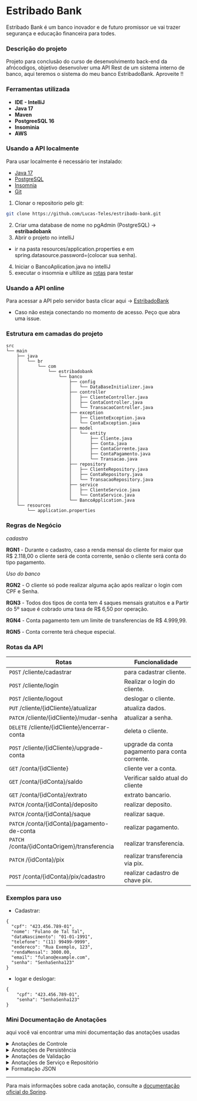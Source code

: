 # Estribado Bank

Estribado Bank é um banco inovador e de futuro promissor ue vai trazer segurança e educação financeira para todes.

### Descrição do projeto

Projeto para conclusão do curso de desenvolvimento back-end da afrócodigos, objetivo desenvolver uma API Rest de um sistema interno de banco, aqui teremos o sistema do meu banco EstribadoBank. Aproveite !!

### Ferramentas utilizada

- **IDE - IntelliJ**
- **Java 17**
- **Maven**
- **PostgreeSQL 16**
- **Insominia**
- **AWS**

### Usando a API localmente

Para usar localmente é necessário ter instalado:

- [Java 17](https://www.oracle.com/java/technologies/javase/jdk17-archive-downloads.html)
- [PostgreSQL](https://www.postgresql.org/download/)
- [Insomnia](https://insomnia.rest/download)
- [Git](https://git-scm.com/downloads)

1. Clonar o repositorio pelo git:

```bash
git clone https://github.com/Lucas-Teles/estribado-bank.git
```

2. Criar uma database de nome no pgAdmin (PostgreSQL) -> **estribadobank**
3. Abrir o projeto no intelliJ

- ir na pasta resources/application.properties e em spring.datasource.password=(colocar sua senha).

4. Iniciar o BancoAplication.java no intelliJ
5. executar o insomnia e ultilize as [rotas]() para testar

### Usando a API online

Para acessar a API pelo servidor basta clicar aqui -> [EstribadoBank]()

- Caso não esteja conectando no momento de acesso. Peço que abra uma issue.

### Estrutura em camadas do projeto

```plaintext
src
└── main
    ├── java
    │   └── br
    │       └── com
    │           └── estribadobank
    │               └── banco
    │                   ├── config
    │                   │   └── DataBaseInitializer.java
    │                   ├── controller
    │                   │   ├── ClienteController.java
    │                   │   ├── ContaController.java
    │                   │   └── TransacaoController.java
    │                   ├── exception
    │                   │   ├── ClienteException.java
    │                   │   └── ContaException.java
    │                   ├── model
    │                   │   └── entity
    │                   │       ├── Cliente.java
    │                   │       ├── Conta.java
    │                   │       ├── ContaCorrente.java
    │                   │       ├── ContaPagamento.java
    │                   │       └── Transacao.java
    │                   ├── repository
    │                   │   ├── ClienteRepository.java
    │                   │   ├── ContaRepository.java
    │                   │   └── TransacaoRepository.java
    │                   ├── service
    │                   │   ├── ClienteService.java
    │                   │   └── ContaService.java
    │                   └── BancoApplication.java
    └── resources
        └── application.properties
```

### Regras de Negócio

_cadastro_

**RGN1** - Durante o cadastro, caso a renda mensal do cliente for maior que R$ 2.118,00 o cliente será de conta corrente, senão o cliente será conta do tipo pagamento.

_Uso do banco_

**RGN2** - O cliente só pode realizar alguma ação após realizar o login com CPF e Senha.

**RGN3** - Todos dos tipos de conta tem 4 saques mensais gratuitos e a Partir do 5º saque é cobrado uma taxa de R$ 6,50 por operação.

**RGN4** - Conta pagamento tem um limite de transferencias de R$ 4.999,99.

**RGN5** - Conta corrente terá cheque especial.

### Rotas da API

| Rotas                                        | Funcionalidade                                  |
| -------------------------------------------- | ----------------------------------------------- |
| `POST` /cliente/cadastrar                    | para cadastrar cliente.                         |
| `POST` /cliente/login                        | Realizar o login do cliente.                    |
| `POST` /cliente/logout                       | deslogar o cliente.                             |
| `PUT` /cliente/{idCliente}/atualizar         | atualiza dados.                                 |
| `PATCH` /cliente/{idCliente}/mudar-senha     | atualizar a senha.                              |
| `DELETE` /cliente/{idCliente}/encerrar-conta | deleta o cliente.                               |
| `POST` /cliente/{idCliente}/upgrade-conta    | upgrade da conta pagamento para conta corrente. |
| `GET` /conta/{idCliente}                     | cliente ver a conta.                            |
| `GET` /conta/{idConta}/saldo                 | Verificar saldo atual do cliente                |
| `GET` /conta/{idConta}/extrato               | extrato bancario.                               |
| `PATCH` /conta/{idConta}/deposito            | realizar deposito.                              |
| `PATCH` /conta/{idConta}/saque               | realizar saque.                                 |
| `PATCH` /conta/{idConta}/pagamento-de-conta  | realizar pagamento.                             |
| `PATCH` /conta/{idContaOrigem}/transferencia | realizar transferencia.                         |
| `PATCH` /{idConta}/pix                       | realizar transferencia via pix.                 |
| `POST` /conta/{idConta}/pix/cadastro         | realizar cadastro de chave pix.                 |

### Exemplos para uso

- Cadastrar:

```
{
  "cpf": "423.456.789-01",
  "nome": "Fulano de Tal Tal",
  "dataNascimento": "01-01-1991",
  "telefone": "(11) 99499-9999",
  "endereco": "Rua Exemplo, 123",
  "rendaMensal": 3000.00,
  "email": "fulano@example.com",
  "senha": "SenhaSenha123"
}
```

- logar e deslogar:

```
{
    "cpf": "423.456.789-01",
    "senha": "SenhaSenha123"
}
```

### Mini Documentação de Anotações

<sumary>aqui você vai encontrar uma mini documentação das anotações usadas</sumary>

<details>
<summary>Anotações de Controle</summary>

- **@RestController**: Marca a classe como um controlador onde cada método retorna um objeto de domínio em vez de uma visualização.
- **@RequestMapping**: Mapeia solicitações HTTP para métodos manipuladores específicos.
- **@PostMapping**: Mapeia solicitações HTTP POST para métodos manipuladores específicos.
- **@PutMapping**: Mapeia solicitações HTTP PUT para métodos manipuladores específicos.
- **@PatchMapping**: Mapeia solicitações HTTP PATCH para métodos manipuladores específicos.
- **@GetMapping**: Mapeia solicitações HTTP GET para métodos manipuladores específicos.
- **@DeleteMapping**: Mapeia solicitações HTTP DELETE para métodos manipuladores específicos.

</details>

<details>
<summary>Anotações de Persistência</summary>

- **@Entity**: Especifica que a classe é uma entidade JPA.
- **@Table**: Especifica a tabela principal da entidade.
- **@Id**: Define o identificador primário da entidade.
- **@GeneratedValue**: Especifica a estratégia de geração de valores para o identificador.
- **@UuidGenerator**: Gera identificadores UUID.
- **@Column**: Especifica a coluna mapeada no banco de dados.
- **@UpdateTimestamp**: Anota um campo para armazenar a data e hora da última atualização.
- **@CreationTimestamp**: Anota um campo para armazenar a data e hora da criação da entidade.
- **@OneToOne**: Define um relacionamento de um para um entre entidades.

</details>

<details>
<summary>Anotações de Validação</summary>

- **@NotBlank**: Valida que o campo não é nulo nem vazio após a remoção dos espaços em branco.
- **@NotNull**: Valida que o campo não é nulo.
- **@Pattern**: Valida que o campo corresponde a uma expressão regular especificada.
- **@Size**: Valida que o tamanho do campo está dentro dos limites especificados.
- **@Digits**: Valida que o campo é um número com um número específico de dígitos inteiros e fracionários.
- **@Email**: Valida que o campo é um endereço de e-mail.

</details>

<details>
<summary>Anotações de Serviço e Repositório</summary>

- **@Service**: Indica que a classe é um serviço.
- **@Repository**: Indica que a classe é um repositório e encapsula a lógica de armazenamento, recuperação e busca.

</details>

<details>
<summary>Formatação JSON</summary>

- **@JsonFormat**: Utilizado para formatar os campos ao serializar e desserializar objetos JSON.

</details>

---

Para mais informações sobre cada anotação, consulte a [documentação oficial do Spring](https://spring.io/projects/spring-framework).
